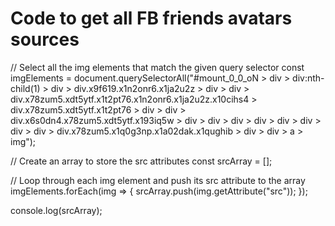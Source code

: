 # Code to get all FB friends avatars sources
// Select all the img elements that match the given query selector
const imgElements = document.querySelectorAll("#mount_0_0_oN > div > div:nth-child(1) > div > div.x9f619.x1n2onr6.x1ja2u2z > div > div > div.x78zum5.xdt5ytf.x1t2pt76.x1n2onr6.x1ja2u2z.x10cihs4 > div.x78zum5.xdt5ytf.x1t2pt76 > div > div > div.x6s0dn4.x78zum5.xdt5ytf.x193iq5w > div > div > div > div > div > div > div > div > div.x78zum5.x1q0g3np.x1a02dak.x1qughib > div > div > a > img");

// Create an array to store the src attributes
const srcArray = [];

// Loop through each img element and push its src attribute to the array
imgElements.forEach(img => {
srcArray.push(img.getAttribute("src"));
});

console.log(srcArray);

